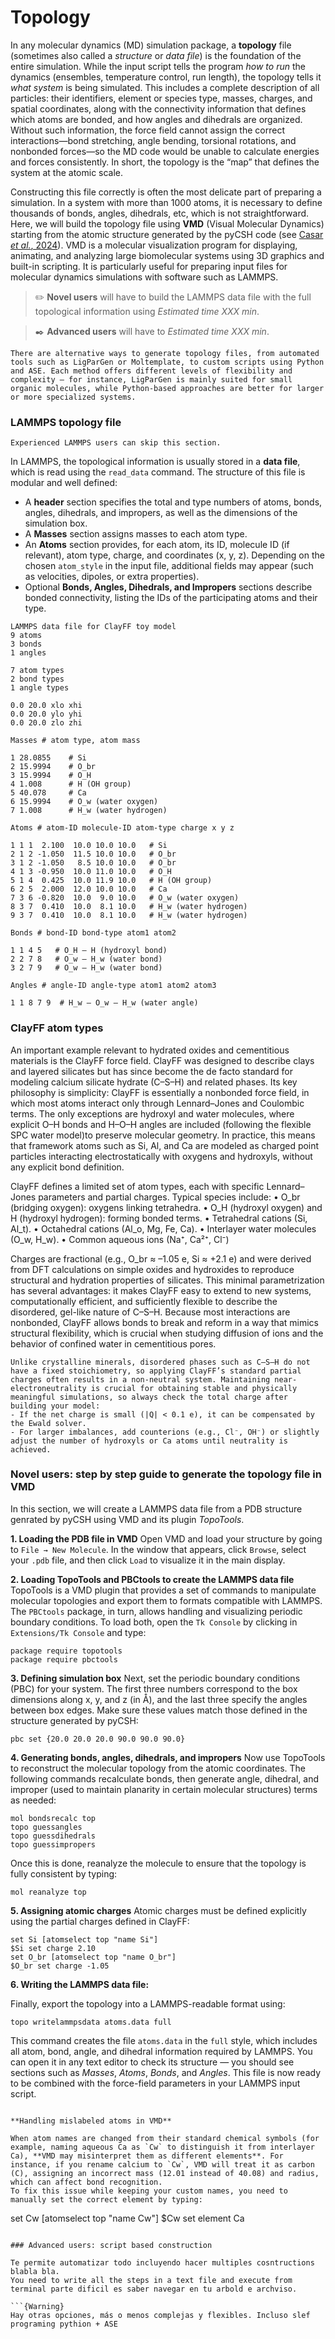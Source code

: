 # Topology

In any molecular dynamics (MD) simulation package, a **topology** file (sometimes also called a _structure_ or _data file_) is the foundation of the entire simulation. While the input script tells the program _how to run_ the dynamics (ensembles, temperature control, run length), the topology tells it _what system_ is being simulated. This includes a complete description of all particles: their identifiers, element or species type, masses, charges, and spatial coordinates, along with the connectivity information that defines which atoms are bonded, and how angles and dihedrals are organized. Without such information, the force field cannot assign the correct interactions—bond stretching, angle bending, torsional rotations, and nonbonded forces—so the MD code would be unable to calculate energies and forces consistently. In short, the topology is the “map” that defines the system at the atomic scale.

Constructing this file correctly is often the most delicate part of preparing a simulation. In a system with more than 1000 atoms, it is necessary to define thousands of bonds, angles, dihedrals, etc, which is not straightforward. Here, we will build the topology file using **VMD** (Visual Molecular Dynamics) starting from the atomic structure generated by the pyCSH code (see [Casar *et al.*, 2024](https://doi.org/10.1016/j.cemconres.2024.107593)). VMD is a molecular visualization program for displaying, animating, and analyzing large biomolecular systems using 3D graphics and built-in scripting. It is particularly useful for preparing input files for molecular dynamics simulations with software such as LAMMPS.

> ✏️ **Novel users** will have to build the LAMMPS data file with the full topological information using   _Estimated time XXX min_.

> ✒️ **Advanced users** will have to  _Estimated time XXX min_.

```{Note}
There are alternative ways to generate topology files, from automated tools such as LigParGen or Moltemplate, to custom scripts using Python and ASE. Each method offers different levels of flexibility and complexity — for instance, LigParGen is mainly suited for small organic molecules, while Python-based approaches are better for larger or more specialized systems.
```

### LAMMPS topology file

```{Note}
Experienced LAMMPS users can skip this section.
```

In LAMMPS, the topological information is usually stored in a **data file**, which is read using the `read_data` command. The structure of this file is modular and well defined:

- A **header** section specifies the total and type numbers of atoms, bonds, angles, dihedrals, and impropers, as well as the dimensions of the simulation box.
- A **Masses** section assigns masses to each atom type.
- An **Atoms** section provides, for each atom, its ID, molecule ID (if relevant), atom type, charge, and coordinates (x, y, z). Depending on the chosen `atom_style` in the input file, additional fields may appear (such as velocities, dipoles, or extra properties).
- Optional **Bonds, Angles, Dihedrals, and Impropers** sections describe bonded connectivity, listing the IDs of the participating atoms and their type.

```lammps
LAMMPS data file for ClayFF toy model
9 atoms
3 bonds
1 angles

7 atom types
2 bond types
1 angle types

0.0 20.0 xlo xhi
0.0 20.0 ylo yhi
0.0 20.0 zlo zhi

Masses # atom type, atom mass

1 28.0855    # Si
2 15.9994    # O_br
3 15.9994    # O_H
4 1.008      # H (OH group)
5 40.078     # Ca
6 15.9994    # O_w (water oxygen)
7 1.008      # H_w (water hydrogen)

Atoms # atom-ID molecule-ID atom-type charge x y z

1 1 1  2.100  10.0 10.0 10.0   # Si
2 1 2 -1.050  11.5 10.0 10.0   # O_br
3 1 2 -1.050   8.5 10.0 10.0   # O_br
4 1 3 -0.950  10.0 11.0 10.0   # O_H
5 1 4  0.425  10.0 11.9 10.0   # H (OH group)
6 2 5  2.000  12.0 10.0 10.0   # Ca
7 3 6 -0.820  10.0  9.0 10.0   # O_w (water oxygen)
8 3 7  0.410  10.0  8.1 10.0   # H_w (water hydrogen)
9 3 7  0.410  10.0  8.1 10.0   # H_w (water hydrogen)

Bonds # bond-ID bond-type atom1 atom2

1 1 4 5   # O_H – H (hydroxyl bond)
2 2 7 8   # O_w – H_w (water bond)
3 2 7 9   # O_w – H_w (water bond)

Angles # angle-ID angle-type atom1 atom2 atom3

1 1 8 7 9  # H_w – O_w – H_w (water angle) 
```

### ClayFF atom types 

An important example relevant to hydrated oxides and cementitious materials is the ClayFF force field. ClayFF was designed to describe clays and layered silicates but has since become the de facto standard for modeling calcium silicate hydrate (C–S–H) and related phases. Its key philosophy is simplicity: ClayFF is essentially a nonbonded force field, in which most atoms interact only through Lennard–Jones and Coulombic terms. The only exceptions are hydroxyl and water molecules, where explicit O–H bonds and H–O–H angles are included (following the flexible SPC water model)to preserve molecular geometry. In practice, this means that framework atoms such as Si, Al, and Ca are modeled as charged point particles interacting electrostatically with oxygens and hydroxyls, without any explicit bond definition.

ClayFF defines a limited set of atom types, each with specific Lennard–Jones parameters and partial charges. Typical species include:
	•	O_br (bridging oxygen): oxygens linking tetrahedra.
	•	O_H (hydroxyl oxygen) and H (hydroxyl hydrogen): forming bonded terms.
	•	Tetrahedral cations (Si, Al_t).
	•	Octahedral cations (Al_o, Mg, Fe, Ca).
	•	Interlayer water molecules (O_w, H_w).
	•	Common aqueous ions (Na⁺, Ca²⁺, Cl⁻)

Charges are fractional (e.g., O_br ≈ –1.05 e, Si ≈ +2.1 e) and were derived from DFT calculations on simple oxides and hydroxides to reproduce structural and hydration properties of silicates. This minimal parametrization has several advantages: it makes ClayFF easy to extend to new systems, computationally efficient, and sufficiently flexible to describe the disordered, gel-like nature of C–S–H. Because most interactions are nonbonded, ClayFF allows bonds to break and reform in a way that mimics structural flexibility, which is crucial when studying diffusion of ions and the behavior of confined water in cementitious pores.

```{Warning}
Unlike crystalline minerals, disordered phases such as C–S–H do not have a fixed stoichiometry, so applying ClayFF’s standard partial charges often results in a non-neutral system. Maintaining near-electroneutrality is crucial for obtaining stable and physically meaningful simulations, so always check the total charge after building your model:
- If the net charge is small (|Q| < 0.1 e), it can be compensated by the Ewald solver.  
- For larger imbalances, add counterions (e.g., Cl⁻, OH⁻) or slightly adjust the number of hydroxyls or Ca atoms until neutrality is achieved.  
```

### Novel users: step by step guide to generate the topology file in VMD

In this section, we will create a LAMMPS data file from a PDB structure genrated by pyCSH using VMD and its plugin *TopoTools*. 

**1. Loading the PDB file in VMD**
Open VMD and load your structure by going to `File → New Molecule`. In the window that appears, click `Browse`, select your `.pdb` file, and then click `Load` to visualize it in the main display.


**2. Loading TopoTools and PBCtools to create the LAMMPS data file**
TopoTools is a VMD plugin that provides a set of commands to manipulate molecular topologies and export them to formats compatible with LAMMPS. The `PBCtools` package, in turn, allows handling and visualizing periodic boundary conditions. To load both, open the `Tk Console` by clicking in `Extensions/Tk Console` and type:
```
package require topotools
package require pbctools
```

**3. Defining simulation box** 
Next, set the periodic boundary conditions (PBC) for your system. The first three numbers correspond to the box dimensions along x, y, and z (in Å), and the last three specify the angles between box edges. Make sure these values match those defined in the structure generated by pyCSH:
```
pbc set {20.0 20.0 20.0 90.0 90.0 90.0}
```

**4. Generating bonds, angles, dihedrals, and impropers**
Now use TopoTools to reconstruct the molecular topology from the atomic coordinates. The following commands recalculate bonds, then generate angle, dihedral, and improper (used to maintain planarity in certain molecular structures) terms as needed:
```
mol bondsrecalc top
topo guessangles
topo guessdihedrals
topo guessimpropers
```
Once this is done, reanalyze the molecule to ensure that the topology is fully consistent by typing:
```
mol reanalyze top
```

**5. Assigning atomic charges**
Atomic charges must be defined explicitly using the partial charges defined in ClayFF:
```
set Si [atomselect top "name Si"]
$Si set charge 2.10
set O_br [atomselect top "name O_br"]
$O_br set charge -1.05
```

**6. Writing the LAMMPS data file:**

Finally, export the topology into a LAMMPS-readable format using:
```
topo writelammpsdata atoms.data full
```
This command creates the file `atoms.data` in the `full` style, which includes all atom, bond, angle, and dihedral information required by LAMMPS. You can open it in any text editor to check its structure — you should see sections such as *Masses*, *Atoms*, *Bonds*, and *Angles*. This file is now ready to be combined with the force-field parameters in your LAMMPS input script.


```{Warning} 

**Handling mislabeled atoms in VMD**

When atom names are changed from their standard chemical symbols (for example, naming aqueous Ca as `Cw` to distinguish it from interlayer Ca), **VMD may misinterpret them as different elements**. For instance, if you rename calcium to `Cw`, VMD will treat it as carbon (C), assigning an incorrect mass (12.01 instead of 40.08) and radius, which can affect bond recognition.
To fix this issue while keeping your custom names, you need to manually set the correct element by typing:
```
set Cw [atomselect top "name Cw"]
$Cw set element Ca
```

### Advanced users: script based construction

Te permite automatizar todo incluyendo hacer multiples cosntructions blabla bla. 
You need to write all the steps in a text file and execute from terminal parte dificil es saber navegar en tu arbold e archviso. 

```{Warning}
Hay otras opciones, más o menos complejas y flexibles. Incluso slef programing pythion + ASE
```
